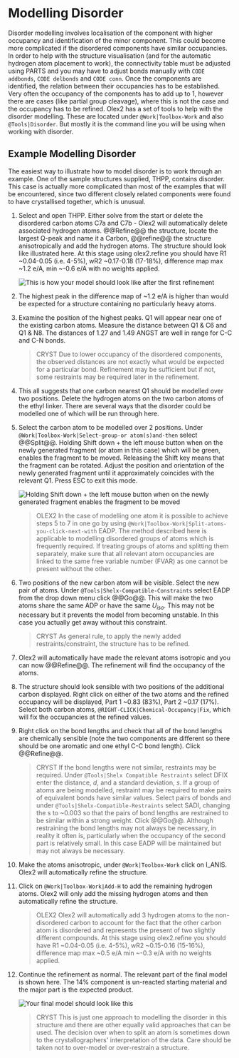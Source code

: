 # Modelling Disorder
Disorder modelling involves localisation of the component with higher occupancy and identification of the minor component. This could become more complicated if the disordered components have similar occupancies. In order to help with the structure visualisation (and for the automatic hydrogen atom placement to work), the connectivity table must be adjusted using PARTS and you may have to adjust bonds manually with `CODE addbonds`, `CODE delbonds` and `CODE conn`.
Once the components are identified, the relation between their occupancies has to be established. Very often the occupancy of the components has to add up to 1, however there are cases (like partial group cleavage), where this is not the case and the occupancy has to be refined.
Olex2 has a set of tools to help with the disorder modelling. These are located under `@Work|Toolbox-Work` and also `@Tools|Disorder`. But mostly it is the command line you will be using when working with disorder.

## Example Modelling Disorder
The easiest way to illustrate how to model disorder is to work through an example. One of the sample structures supplied, THPP, contains disorder. This case is actually more complicated than most of the examples that will be encountered, since two different closely related components were found to have crystallised together, which is unusual. 

1.	Select and open THPP. Either solve from the start or delete the disordered carbon atoms C7a and C7b - Olex2 will automatically delete associated hydrogen atoms. @@Refine@@ the structure, locate the largest Q-peak and name it a Carbon, @@refine@@ the structure anisotropically and add the hydrogen atoms. The structure should look like illustrated here. At this stage using olex2.refine you should have R1 ~0.04-0.05 (i.e. 4-5%), wR2 ~0.17-0.18 (17-18%), difference map max ~1.2 e/A, min ~-0.6 e/A with no weights applied.

	![This is how your model should look like after the first refinement](/images/disorder_01.png)

2.	The highest peak in the difference map of ~1.2 e/A is higher than would be expected for a structure containing no particularly heavy atoms. 
3.	Examine the position of the highest peaks. Q1 will appear near one of the existing carbon atoms. Measure the distance between Q1 & C6 and Q1 & N8. The distances of 1.27 and 1.49 ANGST are well in range for C-C and C-N bonds.

	>CRYST Due to lower occupancy of the disordered components, the observed distances are not exactly what would be expected for a particular bond. Refinement may be sufficient but if not, some restraints may be required later in the refinement.

4.	This all suggests that one carbon nearest Q1 should be modelled over two positions. Delete the hydrogen atoms on the two carbon atoms of the ethyl linker. There are several ways that the disorder could be modelled one of which will be run through here.
5.	Select the carbon atom to be modelled over 2 positions. Under `@Work|Toolbox-Work|Select-group-or atom(s)and-then` select @@Split@@. Holding Shift down + the left mouse button when on the newly generated fragment (or atom in this case) which will be green, enables the fragment to be moved. Releasing the Shift key means that the fragment can be rotated. Adjust the position and orientation of the newly generated fragment until it approximately coincides with the relevant Q1. Press ESC to exit this mode.

	![Holding Shift down + the left mouse button when on the newly generated fragment enables the fragment to be moved](/images/disorder_02_03.png)
     
	>OLEX2 In the case of modelling one atom it is possible to achieve steps 5 to 7 in one go by using `@Work|Toolbox-Work|Split-atoms-you-click-next-with` EADP. The method described here is applicable to modelling disordered groups of atoms which is frequently required. If treating groups of atoms and splitting them separately, make sure that all relevant atom occupancies are linked to the same free variable number (FVAR) as one cannot be present without the other.

6.	Two positions of the new carbon atom will be visible. Select the new pair of atoms. Under `@Tools|Shelx-Compatible-Constraints` select EADP from the drop down menu click @@Go@@. This will make the two atoms share the same ADP or have the same $U_{iso}$. This may not be necessary but it prevents the model from becoming unstable. In this case you actually get away without this constraint. 

	>CRYST As general rule, to apply the newly added restraints/constraint, the structure has to be refined.

7.	Olex2 will automatically have made the relevant atoms isotropic and you can now @@Refine@@. The refinement will find the occupancy of the atoms.
8.	The structure should look sensible with two positions of the additional carbon displayed. Right click on either of the two atoms and the refined occupancy will be displayed, Part 1 ~0.83 (83%), Part 2 ~0.17 (17%). Select both carbon atoms, `@RIGHT-CLICK|Chemical-Occupancy|Fix`, which will fix the occupancies at the refined values.
9.	Right click on the bond lengths and check that all of the bond lengths are chemically sensible (note the two components are different so there should be one aromatic and one ethyl C-C bond length). Click @@Refine@@.

	>CRYST If the bond lengths were not similar, restraints may be required. Under `@Tools|Shelx Compatible Restraints` select DFIX enter the distance, $d$, and a standard deviation, $s$. If a group of atoms are being modelled, restraint may be required to make pairs of equivalent bonds have similar values. Select pairs of bonds and under `@Tools|Shelx-Compatible-Restraints` select SADI, changing the s to ~0.003 so that the pairs of bond lengths are restrained to be similar within a strong weight. Click @@Go@@. Although restraining the bond lengths may not always be necessary, in reality it often is, particularly when the occupancy of the second part is relatively small. In this case EADP will be maintained but may not always be necessary.

10.	Make the atoms anisotropic, under `@Work|Toolbox-Work` click on I_ANIS. Olex2 will automatically refine the structure.
11.	Click on `@Work|Toolbox-Work|Add-H` to add the remaining hydrogen atoms. Olex2 will only add the missing hydrogen atoms and then automatically refine the structure.

	>OLEX2 Olex2 will automatically add 3 hydrogen atoms to the non-disordered carbon to account for the fact that the other carbon atom is disordered and represents the present of two slightly different compounds. At this stage using olex2.refine you should have R1 ~0.04-0.05 (i.e. 4-5%), wR2 ~0.15-0.16 (15-16%), difference map max ~0.5 e/A min ~-0.3 e/A with no weights applied.

12.	Continue the refinement as normal. The relevant part of the final model is shown here. The 14% component is un-reacted starting material and the major part is the expected product.

	![Your final model should look like this](/images/disorder_04.png)

	>CRYST This is just one approach to modelling the disorder in this structure and there are other equally valid approaches that can be used. The decision over when to split an atom is sometimes down to the crystallographers' interpretation of the data. Care should be taken not to over-model or over-restrain a structure.
